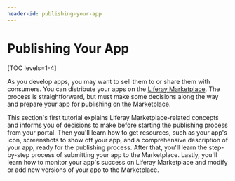 ```yaml
---
header-id: publishing-your-app
---
```


# Publishing Your App

[TOC levels=1-4]

As you develop apps, you may want to sell them to or share them with consumers.
You can distribute your apps on the
[Liferay Marketplace](http://marketplace.liferay.com).
The process is straightforward, but must make some decisions along the way and
prepare your app for publishing on the Marketplace. 

This section's first tutorial explains Liferay Marketplace-related concepts and
informs you of decisions to make before starting the publishing process from
your portal. Then you'll learn how to get resources, such as your app's icon,
screenshots to show off your app, and a comprehensive description of your app,
ready for the publishing process. After that, you'll learn the step-by-step
process of submitting your app to the Marketplace. Lastly, you'll learn how to
monitor your app's success on Liferay Marketplace and modify or add new versions
of your app to the Marketplace. 
